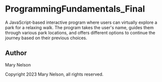 # ProgrammingFundamentals_Final

A JavaScript-based interactive program where users can virtually explore a park for a relaxing walk. The program takes the user's name, guides them through various park locations, and offers different options to continue the journey based on their previous choices.

## Author

Mary Nelson

Copyright 2023 Mary Nelson, all rights reserved.
